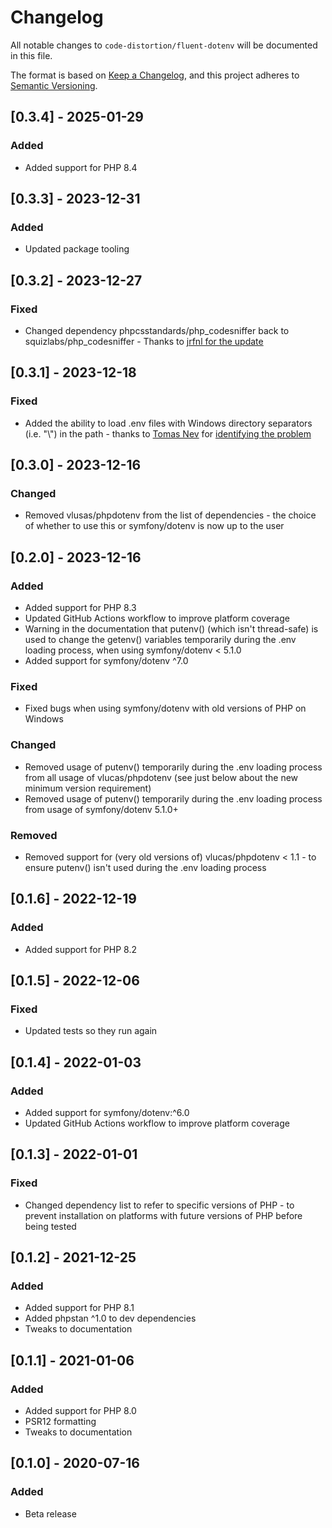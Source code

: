 # Changelog

All notable changes to `code-distortion/fluent-dotenv` will be documented in this file.

The format is based on [Keep a Changelog](https://keepachangelog.com/en/1.1.0/), and this project adheres to [Semantic Versioning](https://semver.org/spec/v2.0.0.html).



## [0.3.4] - 2025-01-29

### Added
- Added support for PHP 8.4



## [0.3.3] - 2023-12-31

### Added
- Updated package tooling



## [0.3.2] - 2023-12-27

### Fixed
- Changed dependency phpcsstandards/php_codesniffer back to squizlabs/php_codesniffer - Thanks to [jrfnl for the update](https://github.com/code-distortion/fluent-dotenv/commit/48d01dde1020869eeceef35ecc65d31500681ed5#r135616263)



## [0.3.1] - 2023-12-18

### Fixed
- Added the ability to load .env files with Windows directory separators (i.e. "\\") in the path - thanks to [Tomas Nev](https://github.com/tmsnvd) for [identifying the problem](https://github.com/tmsnvd/fluent-dotenv/commit/0c8b7b2f9c04903ffc7b562bac28b58eb26468eb)



## [0.3.0] - 2023-12-16

### Changed
- Removed vlusas/phpdotenv from the list of dependencies - the choice of whether to use this or symfony/dotenv is now up to the user



## [0.2.0] - 2023-12-16

### Added
- Added support for PHP 8.3
- Updated GitHub Actions workflow to improve platform coverage
- Warning in the documentation that putenv() (which isn't thread-safe) is used to change the getenv() variables temporarily during the .env loading process, when using symfony/dotenv < 5.1.0
- Added support for symfony/dotenv ^7.0

### Fixed
- Fixed bugs when using symfony/dotenv with old versions of PHP on Windows

### Changed
- Removed usage of putenv() temporarily during the .env loading process from all usage of vlucas/phpdotenv (see just below about the new minimum version requirement)
- Removed usage of putenv() temporarily during the .env loading process from usage of symfony/dotenv 5.1.0+

### Removed
- Removed support for (very old versions of) vlucas/phpdotenv < 1.1 - to ensure putenv() isn't used during the .env loading process



## [0.1.6] - 2022-12-19

### Added
- Added support for PHP 8.2



## [0.1.5] - 2022-12-06

### Fixed
- Updated tests so they run again



## [0.1.4] - 2022-01-03

### Added
- Added support for symfony/dotenv:^6.0
- Updated GitHub Actions workflow to improve platform coverage



## [0.1.3] - 2022-01-01

### Fixed
- Changed dependency list to refer to specific versions of PHP - to prevent installation on platforms with future versions of PHP before being tested



## [0.1.2] - 2021-12-25

### Added
- Added support for PHP 8.1
- Added phpstan ^1.0 to dev dependencies
- Tweaks to documentation



## [0.1.1] - 2021-01-06

### Added
- Added support for PHP 8.0
- PSR12 formatting
- Tweaks to documentation



## [0.1.0] - 2020-07-16

### Added
- Beta release
